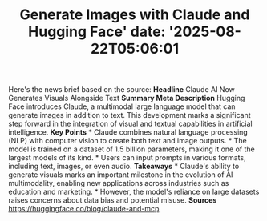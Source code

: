 ﻿---
title: "Generate Images with Claude and Hugging Face'
date: '2025-08-22T05:06:01"
category: "Markets"
summary: ""
slug: "generate images with claude and hugging face"
source_urls:
  - "https://huggingface.co/blog/claude-and-mcp"
seo:
  title: "Generate Images with Claude and Hugging Face | Hash n Hedge'
  description: '"
  keywords: ["news", "markets", "brief"]
---
Here's the news brief based on the source:  **Headline** Claude AI Now Generates Visuals Alongside Text  **Summary Meta Description** Hugging Face introduces Claude, a multimodal large language model that can generate images in addition to text. This development marks a significant step forward in the integration of visual and textual capabilities in artificial intelligence.  **Key Points**  * Claude combines natural language processing (NLP) with computer vision to create both text and image outputs. * The model is trained on a dataset of 1.5 billion parameters, making it one of the largest models of its kind. * Users can input prompts in various formats, including text, images, or even audio.  **Takeaways**  * Claude's ability to generate visuals marks an important milestone in the evolution of AI multimodality, enabling new applications across industries such as education and marketing. * However, the model's reliance on large datasets raises concerns about data bias and potential misuse.  **Sources** https://huggingface.co/blog/claude-and-mcp 
